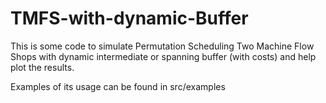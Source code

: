 # TMFS-with-dynamic-Buffer
This is some code to simulate Permutation Scheduling Two Machine Flow Shops with dynamic intermediate or spanning buffer (with costs) and help plot the results.

Examples of its usage can be found in src/examples
